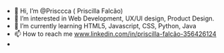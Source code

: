 - 👋 Hi, I’m @Prisccca ( Priscilla Falcão)
- 👀 I’m interested in Web Development, UX/UI design, Product Design.
- 🌱 I’m currently learning HTML5, Javascript, CSS, Python, Java 
- 📫 How to reach me www.linkedin.com/in/priscilla-falcão-356426124
- 

<!---
Prisccca/Prisccca is a ✨ special ✨ repository because its `README.md` (this file) appears on your GitHub profile.
You can click the Preview link to take a look at your changes.
--->

